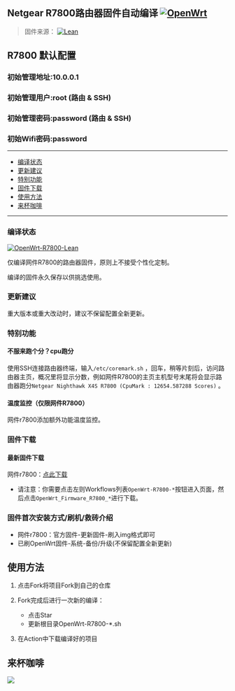 ## Netgear R7800路由器固件自动编译 [![OpenWrt](https://img.shields.io/badge/for-OpenWrt-blue.svg?style=for-the-badge&logo=appveyor)](https://github.com/openwrt/openwrt)
>固件来源：
[![Lean](https://img.shields.io/badge/Form-Lean-brightgreen.svg?style=flat&logo=appveyor)](https://github.com/coolsnowwolf/lede)

## R7800 默认配置
### 初始管理地址:10.0.0.1
### 初始管理用户:root       (路由 & SSH)
### 初始管理密码:password   (路由 & SSH)
### 初始Wifi密码:password
--------------
* [编译状态](#编译状态)
* [更新建议](#更新建议)
* [特别功能](#特别功能)
* [固件下载](#固件下载)
* [使用方法](#使用方法)
* [来杯咖啡](#来杯咖啡)
--------------

### 编译状态
[![OpenWrt-R7800-Lean](https://github.com/ClayMoreBoy/OpenWrt-Actions-R7800/workflows/OpenWrt-R7800-Lean/badge.svg)](https://github.com/ClayMoreBoy/OpenWrt-Actions-R7800/actions?query=workflow%3AOpenWrt-R7800-Lean)

仅编译网件R7800的路由器固件，原则上不接受个性化定制。

编译的固件永久保存以供挑选使用。

### 更新建议
重大版本或重大改动时，建议不保留配置全新更新。

### 特别功能

#### 不服来跑个分？cpu跑分
使用SSH连接路由器终端，输入`/etc/coremark.sh` ，回车，稍等片刻后，访问路由器主页，概况里将显示分数，例如网件R7800的主页主机型号末尾将会显示路由器跑分` Netgear Nighthawk X4S R7800 (CpuMark : 12654.587288 Scores) ` 。

#### 温度监控（仅限网件R7800）
网件r7800添加额外功能温度监控。

### 固件下载
#### 最新固件下载
网件r7800：[点此下载](https://github.com/ClayMoreBoy/OpenWrt-Actions-R7800/actions)

- 请注意：你需要点击左则Workflows列表`OpenWrt-R7800-*`按钮进入页面，然后点击`OpenWrt_Firmware_R7800_*`进行下载。


### 固件首次安装方式/刷机/救砖介绍
- 网件r7800：官方固件-更新固件-刷入img格式即可
- 已刷OpenWrt固件-系统-备份/升级(不保留配置全新更新)

## 使用方法

1. 点击Fork将项目Fork到自己的仓库

2. Fork完成后进行一次新的编译：
    - 点击Star  
    - 更新根目录OpenWrt-R7800-*.sh  

3. 在Action中下载编译好的项目

## 来杯咖啡

![](https://raw.githubusercontent.com/ClayMoreBoy/OpenWrt-Actions-R7800/master/Sponsor.png)
